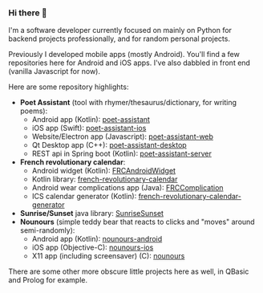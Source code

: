 ### Hi there 👋

I'm a software developer currently focused on mainly on Python for backend projects professionally, and for random personal projects.

Previously I developed mobile apps (mostly Android). You'll find a few repositories here for Android and iOS apps.
I've also dabbled in front end (vanilla Javascript for now).

Here are some repository highlights:
  - **Poet Assistant** (tool with rhymer/thesaurus/dictionary, for writing poems):
    - Android app (Kotlin): [poet-assistant](https://github.com/caarmen/poet-assistant)
    - iOS app (Swift): [poet-assistant-ios](https://github.com/caarmen/poet-assistant-ios)
    - Website/Electron app (Javascript): [poet-assistant-web](https://github.com/caarmen/poet-assistant-web)
    - Qt Desktop app (C++): [poet-assistant-desktop](https://github.com/caarmen/poet-assistant-desktop)
    - REST api in Spring boot (Kotlin): [poet-assistant-server](https://github.com/caarmen/poet-assistant-server)
  - **French revolutionary calendar**:
    - Android widget (Kotlin): [FRCAndroidWidget](https://github.com/caarmen/FRCAndroidWidget)
    - Kotlin library: [french-revolutionary-calendar](https://github.com/caarmen/french-revolutionary-calendar) 
    - Android wear complications app (Java): [FRCComplication](https://github.com/caarmen/FRCComplication)
    - ICS calendar generator (Kotlin): [french-revolutionary-calendar-generator](https://github.com/caarmen/french-revolutionary-calendar-generator)
  - **Sunrise/Sunset** java library: [SunriseSunset](https://github.com/caarmen/SunriseSunset)
  - **Nounours** (simple teddy bear that reacts to clicks and "moves" around semi-randomly):
    - Android app (Kotlin): [nounours-android](https://github.com/caarmen/nounours-android)
    - iOS app (Objective-C): [nounours-ios](https://github.com/caarmen/nounours-ios)
    - X11 app (including screensaver) (C): [nounours](https://github.com/caarmen/nounours)


There are some other more obscure little projects here as well, in QBasic and Prolog for example.

